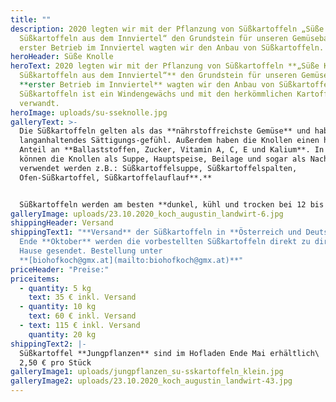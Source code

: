 ```yaml
---
title: ""
description: 2020 legten wir mit der Pflanzung von Süßkartoffeln „Süße Knolle –
  Süßkartoffeln aus dem Innviertel“ den Grundstein für unseren Gemüsebau. Als
  erster Betrieb im Innviertel wagten wir den Anbau von Süßkartoffeln.
heroHeader: Süße Knolle
heroText: 2020 legten wir mit der Pflanzung von Süßkartoffeln **„Süße Knolle –
  Süßkartoffeln aus dem Innviertel“** den Grundstein für unseren Gemüsebau. Als
  **erster Betrieb im Innviertel** wagten wir den Anbau von Süßkartoffeln. Die
  Süßkartoffeln ist ein Windengewächs und mit den herkömmlichen Kartoffeln nicht
  verwandt.
heroImage: uploads/su-sseknolle.jpg
galleryText: >-
  Die Süßkartoffeln gelten als das **nährstoffreichste Gemüse** und haben ein
  langanhaltendes Sättigungs-gefühl. Außerdem haben die Knollen einen hohen
  Anteil an **Ballaststoffen, Zucker, Vitamin A, C, E und Kalium**. In der Küche
  können die Knollen als Suppe, Hauptspeise, Beilage und sogar als Nachspeise
  verwendet werden z.B.: Süßkartoffelsuppe, Süßkartoffelspalten,
  Ofen-Süßkartoffel, Süßkartoffelauflauf**.**


  Süßkartoffeln werden am besten **dunkel, kühl und trocken bei 12 bis 15 °C** gelagert.
galleryImage: uploads/23.10.2020_koch_augustin_landwirt-6.jpg
shippingHeader: Versand
shippingText1: "**Versand** der Süßkartoffeln in **Österreich und Deutschland**
  Ende **Oktober** werden die vorbestellten Süßkartoffeln direkt zu dir nach
  Hause gesendet. Bestellung unter
  **[biohofkoch@gmx.at](mailto:biohofkoch@gmx.at)**"
priceHeader: "Preise:"
priceitems:
  - quantity: 5 kg
    text: 35 € inkl. Versand
  - quantity: 10 kg
    text: 60 € inkl. Versand
  - text: 115 € inkl. Versand
    quantity: 20 kg
shippingText2: |-
  Süßkartoffel **Jungpflanzen** sind im Hofladen Ende Mai erhältlich\
  2,50 € pro Stück
galleryImage1: uploads/jungpflanzen_su-sskartoffeln_klein.jpg
galleryImage2: uploads/23.10.2020_koch_augustin_landwirt-43.jpg
---
```

